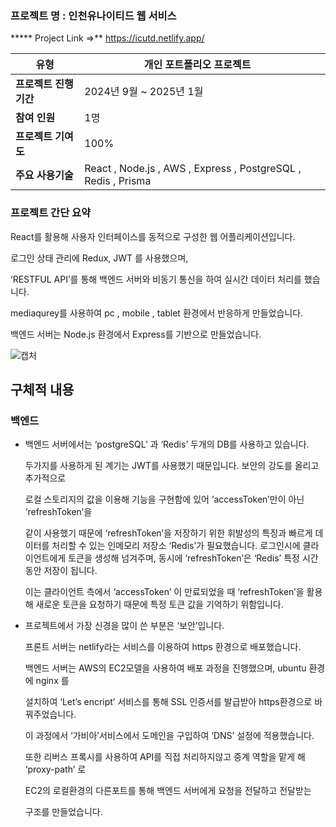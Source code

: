### **프로젝트 명 : 인천유나이티드 웹 서비스**

*****    Project Link    ⇒**      https://icutd.netlify.app/

| **유형** | 개인 포트폴리오 프로젝트 |  |
| --- | --- | --- |
| **프로젝트 진행기간**  | 2024년 9월 ~ 2025년 1월 |  |
| **참여 인원** | 1명 |  |
| **프로젝트 기여도** | 100% |  |
| **주요 사용기술** | React , Node.js , AWS , Express , PostgreSQL , Redis , Prisma  |  |

### 프로젝트 간단 요약

React를 활용해 사용자 인터페이스를 동적으로 구성한 웹 어플리케이션입니다.

로그인 상태 관리에 Redux, JWT 를 사용했으며, 

‘RESTFUL API’를 통해 백엔드 서버와 비동기 통신을 하여 실시간 데이터 처리를 했습니다.

mediaqurey를 사용하여 pc , mobile , tablet 환경에서 반응하게 만들었습니다.

백엔드 서버는 Node.js 환경에서 Express를 기반으로 만들었습니다.

![캡처](https://github.com/user-attachments/assets/29d513c8-3058-4c07-a524-92dd65a04a5e)

## **구체적 내용**
    
### 백엔드

- 백엔드 서버에서는 ‘postgreSQL’ 과 ‘Redis’ 두개의 DB를 사용하고 있습니다.
    
    두가지를 사용하게 된 계기는 JWT를 사용했기 때문입니다. 보안의 강도를 올리고 추가적으로
    
    로컬 스토리지의 값을 이용해 기능을 구현함에 있어 ‘accessToken’만이 아닌 ‘refreshToken’을 
    
    같이 사용했기 때문에 ‘refreshToken’을 저장하기 위한 휘발성의 특징과 빠르게 데이터를 처리할 수 있는 인메모리 저장소 ‘Redis’가 필요했습니다. 로그인시에 클라이언트에게 토큰을 생성해 넘겨주며, 동시에 ‘refreshToken’은 ‘Redis’ 특정 시간동안 저장이 됩니다. 
    
    이는 클라이언트 측에서 ‘accessToken’ 이 만료되었을 때 ‘refreshToken’을 활용해 새로운 토큰을 요청하기 때문에 특정 토큰 값을 기억하기 위함입니다.
    

- 프로젝트에서 가장 신경을 많이 쓴 부분은 ‘보안’입니다.
    
    프론트 서버는 netlify라는 서비스를 이용하여 https 환경으로 배포했습니다. 
    
    백엔드 서버는 AWS의 EC2모델을 사용하여 배포 과정을 진행했으며, ubuntu 환경에 nginx 를 
    
    설치하여 ‘Let’s encript’ 서비스를 통해 SSL 인증서를 발급받아 https환경으로 바꿔주었습니다.
    
    이 과정에서 ‘가비아’서비스에서 도메인을 구입하여 ‘DNS’ 설정에 적용했습니다.
    
    또한 리버스 프록시를 사용하여  API를 직접 처리하지않고 중계 역할을 맡게 해 ‘proxy-path’ 로 
    
    EC2의 로컬환경의 다른포트를 통해 백엔드 서버에게  요청을 전달하고 전달받는 
    
    구조를 만들었습니다.
